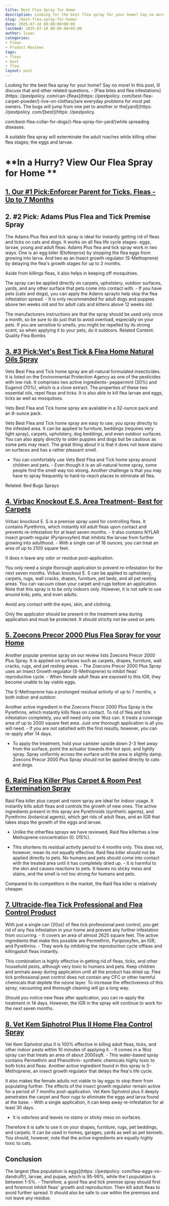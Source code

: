 ```yaml
---
title: Best Flea Spray for Home
description: Looking for the best flea spray for your home? Say no more! In this post, Ill discuss that and other related questions. - Flea bites and flea...
slug: /best-flea-spray-for-home/
date: 2025-07-10 00:00:00+00:00
lastmod: 2025-07-10 00:00:00+03:00
author: Isaac
categories:
- Fleas
- Product Reviews
tags:
- fleas
- best
- flea
layout: post
---
```


Looking for the best flea spray for your home? Say no more! In this post, Ill discuss that and other related questions. - [Flea bites and flea infestations](https: //pestpolicy. com/can-[fleas](https: //pestpolicy. com/best-flea-carpet-powder/)-live-on-clothes/)are everyday problems for most pet owners. The bugs will jump from one pet to another or the[yard](https: //pestpolicy. com/[best](https: //pestpolicy.

com/best-flea-collar-for-dogs/)-flea-spray-for-yard/)while spreading diseases.

A suitable flea spray will exterminate the adult roaches while killing other flea stages; the eggs and larvae.

# **In a Hurry? View Our Flea Spray for Home **

##  [1. Our #1 Pick:Enforcer Parent for Ticks, Fleas - Up to 7 Months](https://www.amazon.com/dp/B0074YKTCY/?tag=p-policy-20)

##  **2. #2 Pick: Adams Plus Flea and Tick Premise Spray**

The Adams Plus flea and tick spray is ideal for instantly getting rid of fleas and ticks on cats and dogs. It works on all flea life cycle stages- eggs, larvae, young and adult fleas. Adams Plus flea and tick spray work in two ways. One is an egg killer (Etofenprox) by stopping the flea eggs from growing into larva. And two as an Insect growth regulator (S-Methoprene) by delaying the flea's growth stages for up to 2 months.

Aside from killings fleas, it also helps in keeping off mosquitoes.

The spray can be applied directly on carpets, upholstery, outdoor surfaces, yards, and any other surface that pets come into contact with. - If you have pets (cats and dogs), you can apply the Adams sprayto help stop the flea infestation spread. - It is only recommended for adult dogs and puppies above ten weeks old and for adult cats and kittens above 12 weeks old.

The manufacturers instructions are that the spray should be used only once a month, so be sure to do just that to avoid overload, especially on your pets. If you are sensitive to smells, you might be repelled by its strong scent, so when applying it to your pets, do it outdoors. Related Content: Quality Flea Bombs

##  [3. #3 Pick:Vet's Best Tick & Flea Home Natural Oils Spray](https://www.amazon.com/dp/B003PRI6OC/?tag=p-policy-20)

Vets Best Flea and Tick home spray are all-natural formulated insecticides. It is listed on the Environmental Protection Agency as one of the pesticides with low risk. It comprises two active ingredients- peppermint (30%) and Eugenol (70%), which is a clove extract. The properties of these two essential oils, repel fleas and ticks. It is also able to kill flea larvae and eggs, ticks as well as mosquitoes.

Vets Best Flea and Tick home spray are available in a 32-ounce pack and an 8-ounce pack.

Vets Best Flea and Tick home spray are easy to use; you spray directly to the infested area. It can be applied to furniture, beddings (requires very light spray), carpets, upholstery, dog beddings, and even outdoor surfaces. You can also apply directly to older puppies and dogs but be cautious as some pets may react. The great thing about it is that it does not leave stains on surfaces and has a rather pleasant smell.

- You can comfortably use Vets Best Flea and Tick home spray around children and pets. - Even though it is an all-natural home spray, some people find the smell way too strong. Another challenge is that you may have to spray frequently to hard-to-reach places to eliminate all flea.

Related: Bed Bugs Sprays

##  [4. Virbac Knockout E.S. Area Treatment- Best for Carpets](https://www.amazon.com/dp/B00AT6FY6A/?tag=p-policy-20)

Virbac knockout E. S is a premise spray used for controlling fleas. It contains Pyrethrins, which instantly kill adult fleas upon contact and prevents re-infestation for at least seven months. - It also contains NYLAR insect growth regular (Pyriproxyfen) that inhibits the larvae from further growing into adulthood. - With a single can of 16 ounces, you can treat an area of up to 2100 square feet.

It does n leave any odor or residue post-application.

You only need a single thorough application to prevent re-infestation for the next seven months. Virbac knockout E. S can be applied to upholstery, carpets, rugs, wall cracks, drapes, furniture, pet beds, and all pet resting areas. You can vacuum clean your carpet and rugs before an application. Note that this spray is to be only indoors only. However, it is not safe to use around kids, pets, and even adults.

Avoid any contact with the eyes, skin, and clothing.

Only the applicator should be present in the treatment area during application and must be protected. It should strictly not be used on pets.

##  [5. Zoecons Precor 2000 Plus Flea Spray for your Home](https://www.amazon.com/dp/B001ZETFMY/?tag=p-policy-20)

Another popular premise spray on our review lists Zoecons Precor 2000 Plus Spray. It is applied on surfaces such as carpets, drapes, furniture, wall cracks, rugs, and pet resting areas. - The Zoecons Precor 2000 Plus Spray uses an Insect Growth regulator (S-Methoprene) to inhibit fleas' reproductive cycle. - When female adult fleas are exposed to this IGR, they become unable to lay viable eggs.

The S-Methoprene has a prolonged residual activity of up to 7 months, s both indoor and outdoor.

Another active ingredient in the Zoecons Precor 2000 Plus Spray is the Pyrethrins, which instantly kills fleas on contact. To rid of flea and tick infestation completely, you will need only one 16oz can. It treats a coverage area of up to 2000 square feet area. Just one thorough application is all you will need. - If you are not satisfied with the first results, however, you can re-apply after 14 days.

- To apply the treatment, hold your canister upside down 2-3 feet away from the surface, point the actuator towards the hot spot, and lightly spray. Spray uniformly across the surface until the area is slightly damp. Zoecons Precor 2000 Plus Spray should not be applied directly to cats and dogs.

##  [6. Raid Flea Killer Plus Carpet & Room Pest Extermination Spray](https://www.amazon.com/dp/B00J5ISLNQ/?tag=p-policy-20)

Raid Flea killer plus carpet and room spray are ideal for indoor usage. It instantly kills adult fleas and controls the growth of new ones. The active ingredients present in this spray are Pyrethroids (synthetic agents), and Pyrethrins (botanical agents), which get rids of adult fleas, and an IGR that takes stops the growth of the eggs and larvae.

- Unlike the otherflea sprays we have reviewed, Raid flea killerhas a low Methoprene concentration (0. 015%).

- This shortens its residual activity period to 4 months only. This does not, however, mean its not equally effective. Raid flea killer should not be applied directly to pets. No humans and pets should come into contact with the treated area until it has completely dried up. - It is harmful to the skin and causes reactions to pets. It leaves no sticky mess and stains, and the smell is not too strong for humans and pets.

Compared to its competitors in the market, the Raid flea killer is relatively cheaper.

##  [7. Ultracide-flea Tick Professional and Flea Control Product](https://www.amazon.com/dp/B00ESB79EM/?tag=p-policy-20)

With just a single can (20oz) of flea tick professional pest control, you get rid of any flea infestation in your home and prevent any further infestation from occurring. - It covers an area of almost 2625 square feet. The active ingredients that make this possible are Permethrin, Pyriproxyfen, an IGR, and Pyrethrins. - They work by inhibiting the reproduction cycle offleas and killingadult fleas instantly.

This combination is highly effective in getting rid of fleas, ticks, and other household pests, although very toxic to humans and pets. Keep children and animals away during application until all the product has dried up. Flea tick professional pest control does not contain any CFC or other harmful chemicals that deplete the ozone layer. To increase the effectiveness of this spray, vacuuming and thorough cleaning will go a long way.

Should you notice new fleas after application, you can re-apply the treatment in 14 days. However, the IGR in the spray will continue to work for the next seven months.

##  [8. Vet Kem Siphotrol Plus II Home Flea Control Spray](https://www.amazon.com/dp/B000KVSTC0/?tag=p-policy-20)

Vet Kem Siphotrol plus II is 100% effective in killing adult fleas, ticks, and other indoor pests within 10 minutes of applying it. - It comes in a 16oz spray can that treats an area of about 2000sqft. - This water-based spray contains Permethrin and Phenothrin- synthetic chemicals highly toxic to both ticks and fleas. Another active ingredient found in this spray is S-Methoprene, an insect growth regulator that delays the flea's life cycle.

It also makes the female adults not viable to lay eggs to stop them from populating further. The effects of the insect growth regulator remain active for a period of 7 months post-application. Vet Kem Siphotrol plus II deeply penetrates the carpet and floor rugs to eliminate the eggs and larva found at the base. - With a single application, it can keep away re-infestation for at least 30 days.

- It is odorless and leaves no stains or sticky mess on surfaces.

Therefore it is safe to use it on your drapes, furniture, rugs, pet beddings, and carpets. It can be used in homes, garages, yards as well as pet kennels. You should, however, note that the active ingredients are equally highly toxic to cats.

##  Conclusion

The largest [flea population is eggs](https: //pestpolicy. com/flea-eggs-vs-dandruff/), larvae, and pupae, which is 95-99%, while the t population is between 1-5%. - Therefore, a good flea and tick premise spray should first and foremost inhibit fleas' growth and reproduction. Then kill adult fleas to avoid further spread. It should also be safe to use within the premises and not leave any residue.
